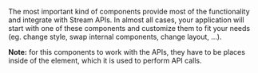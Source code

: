 The most important kind of components provide most of the functionality and integrate with Stream APIs. In almost all cases, your application will start with one of these components and customize them to fit your needs (eg. change style, swap internal components, change layout, ...).

**Note:** for this components to work with the APIs, they have to be places inside of the <StreamApp> element, which it is used to perform API calls.